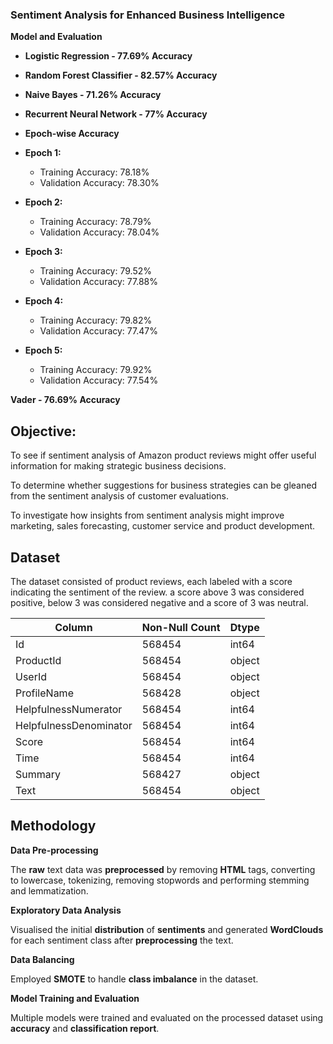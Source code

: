 ### Sentiment Analysis for Enhanced Business Intelligence

**Model and Evaluation**


- **Logistic Regression - 77.69% Accuracy**
- **Random Forest Classifier - 82.57% Accuracy**
- **Naive Bayes - 71.26% Accuracy**
- **Recurrent Neural Network - 77% Accuracy**
- **Epoch-wise Accuracy**

- **Epoch 1:**
    - Training Accuracy: 78.18%
    - Validation Accuracy: 78.30%
- **Epoch 2:**
    - Training Accuracy: 78.79%
    - Validation Accuracy: 78.04%
- **Epoch 3:**
    - Training Accuracy: 79.52%
    - Validation Accuracy: 77.88%
- **Epoch 4:**
    - Training Accuracy: 79.82%
    - Validation Accuracy: 77.47%
- **Epoch 5:**
    - Training Accuracy: 79.92%
    - Validation Accuracy: 77.54%

**Vader - 76.69% Accuracy**

## Objective:

To see if sentiment analysis of Amazon product reviews might offer useful information for making strategic business decisions.

To determine whether suggestions for business strategies can be gleaned from the sentiment analysis of customer evaluations.

To investigate how insights from sentiment analysis might improve marketing, sales forecasting, customer service and product development.


## Dataset

The dataset consisted of product reviews, each labeled with a score indicating the sentiment of the review. a score above 3 was considered positive, below 3 was considered negative and a score of 3 was neutral.

| Column                 | Non-Null Count | Dtype |
|------------------------|----------------|-------|
| Id                     | 568454         | int64 |
| ProductId              | 568454         | object|
| UserId                 | 568454         | object|
| ProfileName            | 568428         | object|
| HelpfulnessNumerator   | 568454         | int64 |
| HelpfulnessDenominator | 568454         | int64 |
| Score                  | 568454         | int64 |
| Time                   | 568454         | int64 |
| Summary                | 568427         | object|
| Text                   | 568454         | object|


## Methodology

**Data Pre-processing**

The **raw** text data was **preprocessed** by removing **HTML** tags, converting to lowercase, tokenizing, removing stopwords and performing stemming and lemmatization.

**Exploratory Data Analysis**

Visualised the initial **distribution** of **sentiments** and generated **WordClouds** for each sentiment class after **preprocessing** the text.

**Data Balancing**

Employed **SMOTE** to handle **class imbalance** in the dataset.

**Model Training and Evaluation** 

Multiple models were trained and evaluated on the processed dataset using **accuracy** and **classification report**.



